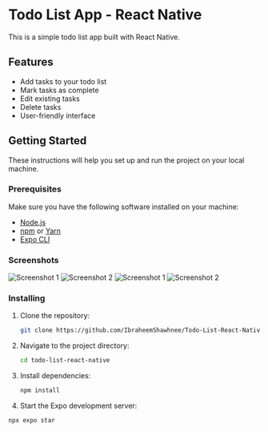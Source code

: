 # Todo List App - React Native

This is a simple todo list app built with React Native.

## Features

- Add tasks to your todo list
- Mark tasks as complete
- Edit existing tasks
- Delete tasks
- User-friendly interface

## Getting Started

These instructions will help you set up and run the project on your local machine.

### Prerequisites

Make sure you have the following software installed on your machine:

- [Node.js](https://nodejs.org/)
- [npm](https://www.npmjs.com/) or [Yarn](https://yarnpkg.com/)
- [Expo CLI](https://docs.expo.dev/get-started/installation/)


### Screenshots

  
  ![Screenshot 1](../assets/Screenshot1.png)
  ![Screenshot 2](../assets/Screenshot2.png)
  ![Screenshot 1](../assets/Screenshot1.png)
  ![Screenshot 2](../assets/Screenshot2.png)


### Installing

1. Clone the repository:

   ```bash
   git clone https://github.com/IbraheemShawhnee/Todo-List-React-Native.git

2. Navigate to the project directory:
   
   ```bash
   cd todo-list-react-native

4. Install dependencies:
   
   ```bash
   npm install
   
5. Start the Expo development server:
   
  ```bash
  npx expo star




